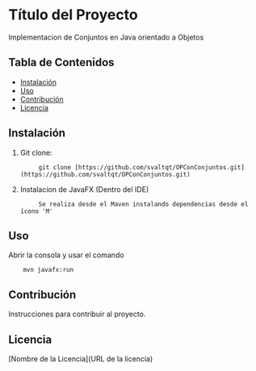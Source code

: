 # Título del Proyecto

Implementacion de Conjuntos en Java orientado a Objetos

## Tabla de Contenidos

- [Instalación](#instalación)
- [Uso](#uso)
- [Contribución](#contribución)
- [Licencia](#licencia)

## Instalación

1. Git clone:
    ```
         git clone [https://github.com/svaltqt/OPConConjuntos.git](https://github.com/svaltqt/OPConConjuntos.git)
    ```
2. Instalacion de JavaFX (Dentro del IDE)
    ``` 
         Se realiza desde el Maven instalando dependencias desde el ícono 'M'
    ```

## Uso

Abrir la consola y usar el comando
 ``` 
     mvn javafx:run
 ```

## Contribución

Instrucciones para contribuir al proyecto.

## Licencia

[Nombre de la Licencia](URL de la licencia)
